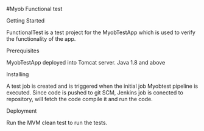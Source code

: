 #Myob Functional test


Getting Started

FunctionalTest  is a test project for the MyobTestApp which is used to verify the functionality of the app.


Prerequisites

 MyobTestApp deployed into Tomcat server.
Java 1.8 and above


Installing

A test job is created and is triggered when the initial job Myobtest pipeline is executed.
Since code is pushed to git SCM, Jenkins job is conected to repository,  will fetch the code compile it and run the code.


Deployment
 
Run the MVM clean test to run the tests.

